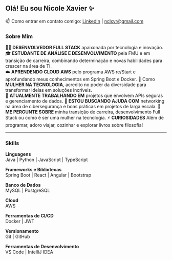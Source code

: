 ## Olá! Eu sou Nicole Xavier ✨  
📫 Como entrar em contato comigo: [LinkedIn](https://linkedin.com/in/nicole-xavier-sp) | nclxvr@gmail.com  

### Sobre Mim  

👩‍💻 **DESENVOLVEDOR FULL STACK** apaixonada por tecnologia e inovação.  
🎓 **ESTUDANTE DE ANÁLISE E DESENVOLVIMENTO** pela FMU e em transição de carreira, combinando determinação e novas habilidades para crescer na área de TI.  
☁️ **APRENDENDO CLOUD AWS** pelo programa AWS re/Start e aprofundando meus conhecimentos em Spring Boot e Docker.
🌟 Como **MULHER NA TECNOLOGIA**, acredito no poder da diversidade para transformar ideias em soluções incríveis.  
🔭 **ATUALMENTE TRABALHANDO EM** projetos que envolvem APIs seguras e gerenciamento de dados.
🤔 **ESTOU BUSCANDO AJUDA COM** networking na área de cibersegurança e boas práticas em projetos de larga escala.
💬 **ME PERGUNTE SOBRE** minha transição de carreira, desenvolvimento Full Stack ou como é ser uma mulher na tecnologia.
⚡ **CURIOSIDADES** Além de programar, adoro viajar, cozinhar e explorar livros sobre filosofia!

---

### **Skills**  
**Linguagens**  
Java | Python | JavaScript | TypeScript  

**Frameworks e Bibliotecas**  
Spring Boot | React | Angular | Bootstrap  

**Banco de Dados**  
MySQL | PostgreSQL  

**Cloud**  
AWS  

**Ferramentas de CI/CD**  
Docker | JWT  

**Versionamento**  
Git | GitHub  

**Ferramentas de Desenvolvimento**  
VS Code | IntelliJ IDEA  



